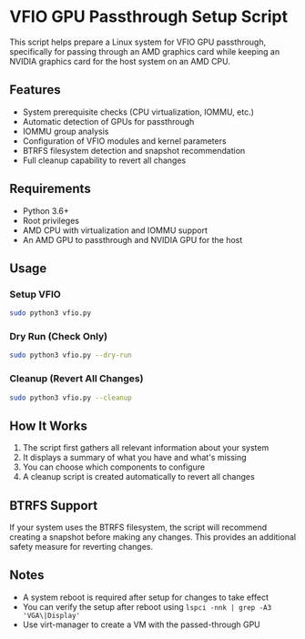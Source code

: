 # VFIO GPU Passthrough Setup Script

This script helps prepare a Linux system for VFIO GPU passthrough, specifically for passing through an AMD graphics card while keeping an NVIDIA graphics card for the host system on an AMD CPU.

## Features

- System prerequisite checks (CPU virtualization, IOMMU, etc.)
- Automatic detection of GPUs for passthrough
- IOMMU group analysis
- Configuration of VFIO modules and kernel parameters
- BTRFS filesystem detection and snapshot recommendation
- Full cleanup capability to revert all changes

## Requirements

- Python 3.6+
- Root privileges
- AMD CPU with virtualization and IOMMU support
- An AMD GPU to passthrough and NVIDIA GPU for the host

## Usage

### Setup VFIO

```bash
sudo python3 vfio.py
```

### Dry Run (Check Only)

```bash
sudo python3 vfio.py --dry-run
```

### Cleanup (Revert All Changes)

```bash
sudo python3 vfio.py --cleanup
```

## How It Works

1. The script first gathers all relevant information about your system
2. It displays a summary of what you have and what's missing
3. You can choose which components to configure
4. A cleanup script is created automatically to revert all changes

## BTRFS Support

If your system uses the BTRFS filesystem, the script will recommend creating a snapshot before making any changes. This provides an additional safety measure for reverting changes.

## Notes

- A system reboot is required after setup for changes to take effect
- You can verify the setup after reboot using `lspci -nnk | grep -A3 'VGA\|Display'`
- Use virt-manager to create a VM with the passed-through GPU
